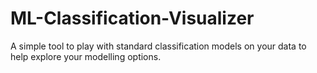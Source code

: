# ML-Classification-Visualizer
A simple tool to play with standard classification models on your data to help explore your modelling options.
